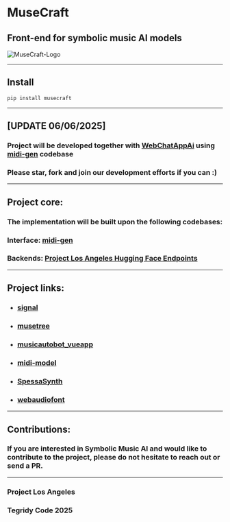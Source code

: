 # MuseCraft
## Front-end for symbolic music AI models

![MuseCraft-Logo](https://github.com/user-attachments/assets/7f4533af-5318-421b-ac96-effc8475461b)

***

## Install

```sh
pip install musecraft
```

***

## [UPDATE 06/06/2025] 

### Project will be developed together with [WebChatAppAi](https://github.com/WebChatAppAi) using [midi-gen](https://github.com/WebChatAppAi/midi-gen) codebase

### Please star, fork and join our development efforts if you can :)

***
## Project core:

### The implementation will be built upon the following codebases:

### Interface: [midi-gen](https://github.com/WebChatAppAi/midi-gen)
### Backends: [Project Los Angeles Hugging Face Endpoints](https://huggingface.co/spaces/projectlosangeles/)

***

## Project links:

* ### [signal](https://github.com/ryohey/signal/)
* ### [musetree](https://github.com/stevenwaterman/musetree)
* ### [musicautobot_vueapp](https://github.com/bearpelican/musicautobot_vueapp)
* ### [midi-model](https://github.com/SkyTNT/midi-model)
* ### [SpessaSynth](https://github.com/spessasus/SpessaSynth)
* ### [webaudiofont](https://github.com/surikov/webaudiofont)

***

## Contributions:

### If you are interested in Symbolic Music AI and would like to contribute to the project, please do not hesitate to reach out or send a PR.

***

### Project Los Angeles
### Tegridy Code 2025
